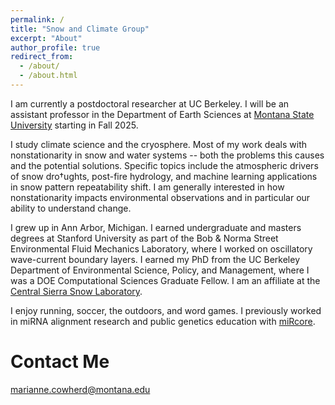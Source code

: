 ```yaml
---
permalink: /
title: "Snow and Climate Group"
excerpt: "About"
author_profile: true
redirect_from: 
  - /about/
  - /about.html
---
```

 I am currently a postdoctoral researcher at UC Berkeley. I will be an assistant professor in the Department of Earth Sciences at [Montana State University](https://www.montana.edu/earthsciences/) starting in Fall 2025.

I study climate science and the cryosphere. Most of my work deals with nonstationarity in snow and water systems -- both the problems this causes and the potential solutions. Specific topics include the atmospheric drivers of snow dro†ughts, post-fire hydrology, and machine learning applications in snow pattern repeatability shift. I am generally interested in how nonstationarity impacts environmental observations and in particular our ability to understand change.

I grew up in Ann Arbor, Michigan. I earned undergraduate and masters degrees at Stanford University as part of the Bob & Norma Street Environmental Fluid Mechanics Laboratory, where I worked on oscillatory wave-current boundary layers. I earned my PhD from the UC Berkeley Department of Environmental Science, Policy, and Management, where I was a DOE Computational Sciences Graduate Fellow. I am an affiliate at the [Central Sierra Snow Laboratory](https://cssl.berkeely.edu/).

I enjoy running, soccer, the outdoors, and word games. I previously worked in miRNA alignment research and public genetics education with [miRcore](https://mircore.org). 



Contact Me
======
marianne.cowherd@montana.edu

